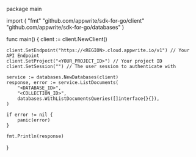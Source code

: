 package main

import (
    "fmt"
    "github.com/appwrite/sdk-for-go/client"
    "github.com/appwrite/sdk-for-go/databases"
)

func main() {
    client := client.NewClient()

    client.SetEndpoint("https://<REGION>.cloud.appwrite.io/v1") // Your API Endpoint
    client.SetProject("<YOUR_PROJECT_ID>") // Your project ID
    client.SetSession("") // The user session to authenticate with

    service := databases.NewDatabases(client)
    response, error := service.ListDocuments(
        "<DATABASE_ID>",
        "<COLLECTION_ID>",
        databases.WithListDocumentsQueries([]interface{}{}),
    )

    if error != nil {
        panic(error)
    }

    fmt.Println(response)
}
